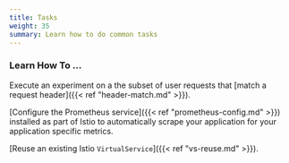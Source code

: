 ```yaml
---
title: Tasks
weight: 35
summary: Learn how to do common tasks
---
```


### Learn How To ...

Execute an experiment on a the subset of user requests that [match a request header]({{< ref "header-match.md" >}}).

[Configure the Prometheus service]({{< ref "prometheus-config.md" >}}) installed as part of Istio to automatically scrape your application for your application specific metrics.

[Reuse an existing Istio `VirtualService`]({{< ref "vs-reuse.md" >}}).
